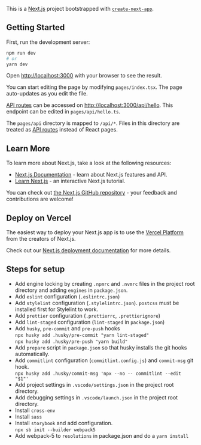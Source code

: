 This is a [Next.js](https://nextjs.org/) project bootstrapped with [`create-next-app`](https://github.com/vercel/next.js/tree/canary/packages/create-next-app).

## Getting Started

First, run the development server:

```bash
npm run dev
# or
yarn dev
```

Open [http://localhost:3000](http://localhost:3000) with your browser to see the result.

You can start editing the page by modifying `pages/index.tsx`. The page auto-updates as you edit the file.

[API routes](https://nextjs.org/docs/api-routes/introduction) can be accessed on [http://localhost:3000/api/hello](http://localhost:3000/api/hello). This endpoint can be edited in `pages/api/hello.ts`.

The `pages/api` directory is mapped to `/api/*`. Files in this directory are treated as [API routes](https://nextjs.org/docs/api-routes/introduction) instead of React pages.

## Learn More

To learn more about Next.js, take a look at the following resources:

- [Next.js Documentation](https://nextjs.org/docs) - learn about Next.js features and API.
- [Learn Next.js](https://nextjs.org/learn) - an interactive Next.js tutorial.

You can check out [the Next.js GitHub repository](https://github.com/vercel/next.js/) - your feedback and contributions are welcome!

## Deploy on Vercel

The easiest way to deploy your Next.js app is to use the [Vercel Platform](https://vercel.com/new?utm_medium=default-template&filter=next.js&utm_source=create-next-app&utm_campaign=create-next-app-readme) from the creators of Next.js.

Check out our [Next.js deployment documentation](https://nextjs.org/docs/deployment) for more details.

## Steps for setup

- Add engine locking by creating `.npmrc` and `.nvmrc` files in the project root directory and adding `engines` in `package.json`.
- Add `eslint` configuration (`.eslintrc.json`)
- Add `stylelint` configuration (`.stylelintrc.json`). `postcss` must be installed first for Stylelint to work.
- Add `prettier` configuration (`.prettierrc`, `.prettierignore`)
- Add `lint-staged` configuration (`lint-staged` in `package.json`)
- Add `husky`, `pre-commit` and `pre-push` hooks<br>
  `npx husky add .husky/pre-commit "yarn lint-staged"`<br>
  `npx husky add .husky/pre-push "yarn build"`
- Add `prepare` script in `package.json` so that husky installs the git hooks automatically.
- Add `commitlint` configuration (`commitlint.config.js`) and `commit-msg` git hook.<br>
  `npx husky add .husky/commit-msg 'npx --no -- commitlint --edit "$1"'`
- Add project settings in `.vscode/settings.json` in the project root directory.
- Add debugging settings in `.vscode/launch.json` in the project root directory.
- Install `cross-env`
- Install `sass`
- Install `storybook` and add configuration.<br>
  `npx sb init --builder webpack5`
- Add webpack-5 to `resolutions` in package.json and do a `yarn install`
